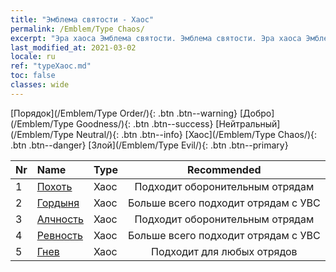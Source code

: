 ```yaml
---
title: "Эмблема святости - Хаос"
permalink: /Emblem/Type Chaos/
excerpt: "Эра хаоса Эмблема святости. Эмблема святости. Эра хаоса Эмблема святости Хаос. Эра хаоса Хаос"
last_modified_at: 2021-03-02
locale: ru
ref: "typeХаос.md"
toc: false
classes: wide
---
```


  [Порядок](/Emblem/Type Order/){: .btn .btn--warning}   [Добро](/Emblem/Type Goodness/){: .btn .btn--success}   [Нейтральный](/Emblem/Type Neutral/){: .btn .btn--info}   [Хаос](/Emblem/Type Chaos/){: .btn .btn--danger}   [Злой](/Emblem/Type Evil/){: .btn .btn--primary} 

  |  Nr  |             Name            |    Type    |   Recommended   |
  |:-----|:----------------------------|:-----------|:---------------:|
  | 1 | [Похоть](/Emblem/Lust/) | Хаос | Подходит оборонительным отрядам | 
  | 2 | [Гордыня](/Emblem/Arrogance/) | Хаос | Больше всего подходит отрядам с УВС | 
  | 3 | [Алчность](/Emblem/Greed/) | Хаос | Подходит оборонительным отрядам | 
  | 4 | [Ревность](/Emblem/Jealousy/) | Хаос | Больше всего подходит отрядам с УВС | 
  | 5 | [Гнев](/Emblem/Anger/) | Хаос | Подходит для любых отрядов | 
